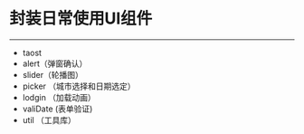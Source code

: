 # 封装日常使用UI组件

-----------------------------------------------

- taost
- alert（弹窗确认）
- slider（轮播图）
- picker （城市选择和日期选定）
- lodgin （加载动画）
- valiDate (表单验证)
- util （工具库）